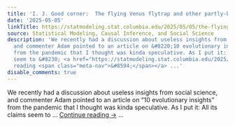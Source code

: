 ```yaml
---
title: 'I. J. Good corner:  The flying Venus flytrap and other partly-baked ideas'
date: '2025-05-05'
linkTitle: https://statmodeling.stat.columbia.edu/2025/05/05/the-flying-venus-flytrap-and-other-partly-baked-ideas/
source: Statistical Modeling, Causal Inference, and Social Science
description: 'We recently had a discussion about useless insights from social science,
  and commenter Adam pointed to an article on &#8220;10 evolutionary insights&#8221;
  from the pandemic that I thought was kinda speculative. As I put it: All its claims
  seem to &#8230; <a href="https://statmodeling.stat.columbia.edu/2025/05/05/the-flying-venus-flytrap-and-other-partly-baked-ideas/">Continue
  reading <span class="meta-nav">&#8594;</span></a> ...'
disable_comments: true
---
```

We recently had a discussion about useless insights from social science, and commenter Adam pointed to an article on &#8220;10 evolutionary insights&#8221; from the pandemic that I thought was kinda speculative. As I put it: All its claims seem to &#8230; <a href="https://statmodeling.stat.columbia.edu/2025/05/05/the-flying-venus-flytrap-and-other-partly-baked-ideas/">Continue reading <span class="meta-nav">&#8594;</span></a> ...